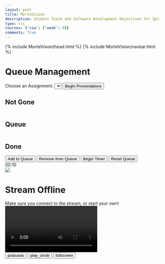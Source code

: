 ```yaml
---
layout: post
title: MorteVision
description: Student Teach and Software Development Objectives for Sprint 2
type: ccc
courses: {'csa': {'week': 8}}
comments: True
---
```


{% include MorteVision/head.html %}
{% include MorteVision/navbar.html %}

<h1>Queue Management</h1>
<div class="dropdown-container">
        <label for="assignmentDropdown">Choose an Assignment:</label>
        <select id="assignmentDropdown"></select>
        <button id="initializeQueue">Begin Presentations</button>
    </div>

<div class="queue-container">
        <div class="column">
            <h2>Not Gone</h2>
            <ul id="notGoneList">
            </ul>
        </div>
        <div class="column">
            <h2>Queue</h2>
            <ul id="queueList">
            </ul>
        </div>
        <div class="column">
            <h2>Done</h2>
            <ul id="doneList">
            </ul>
        </div>
    </div>

<div class="controls">
        <button id="addQueue">Add to Queue</button>
        <button id="removeQueue">Remove from Queue</button>
        <button id="beginTimer">Begin Timer</button>
        <button id="resetQueue">Reset Queue</button>
    </div>

<div class="timer">
        <span id="timerDisplay">00:10</span>
    </div>

<div id="streamWrapper">
<div id="streamOffline">
<img id="StreamOfflineMort" src="{{ '/assets/MorteVision/image/logo.png?v=' | append: site.github.build_revision | relative_url }}">
<h1 id="StreamOfflineHead">Stream Offline</h1>
<span id="StreamOfflineWitty">Make sure you connect to the stream, or start your own!</span>
</div>
<video id="mortStream" autoplay playsinline></video>
</div>

<div id="streamControl">
<button alt="Begin Streaming" onclick="startStream()" id="broadcastButton"><span class="material-symbols-outlined">podcasts</span></button>
<button alt="Connect To Stream" onclick="viewStream()"><span class="material-symbols-outlined">play_circle</span></button>
<button alt="Fullscreen" onclick="document.getElementById('mortStream').webkitRequestFullScreen()"><span class="material-symbols-outlined">fullscreen</span></button>
</div>

<script src="{{ '/assets/MorteVision/js/queue.js?v=' | append: site.github.build_revision | relative_url }}"></script>
